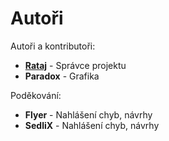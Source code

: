 # Autoři

Autoři a kontributoři:
- **[Rataj](https://github.com/RatajVaver)** - Správce projektu
- **Paradox** - Grafika

Poděkování:
- **Flyer** - Nahlášení chyb, návrhy
- **SedliX** - Nahlášení chyb, návrhy